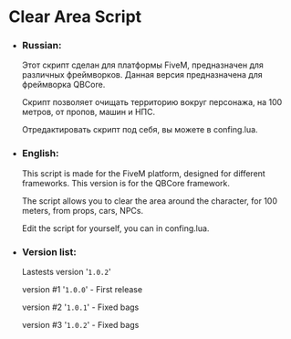 # Clear Area Script



- ### Russian:

    Этот скрипт сделан для платформы FiveM, предназначен для различных фреймворков. Данная версия предназначена для фреймворка QBCore. 

    Скрипт позволяет очищать территорию вокруг персонажа, на 100 метров, от пропов, машин и НПС. 

    Отредактировать скрипт под себя, вы можете в confing.lua.

- ### English:

    This script is made for the FiveM platform, designed for different frameworks. This version is for the QBCore framework. 

    The script allows you to clear the area around the character, for 100 meters, from props, cars, NPCs. 

    Edit the script for yourself, you can in confing.lua.

- ### Version list:

    Lastests version '`1.0.2`'
    
    version #1 '`1.0.0`' - First release
    
    version #2 '`1.0.1`' - Fixed bags
    
    version #3 '`1.0.2`' - Fixed bags
